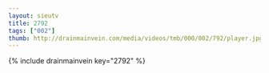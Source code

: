 ```yaml
--- 
layout: sieutv
title: 2792
tags: ["002"]
thumb: http://drainmainvein.com/media/videos/tmb/000/002/792/player.jpg
---
```

{% include drainmainvein key="2792" %} 
